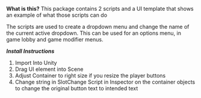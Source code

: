 **What is this?**
This package contains 2 scripts and a UI template that shows an example of what those scripts can do

The scripts are used to create a dropdown menu and change the name of the current active dropdown.
This can be used for an options menu, in game lobby and game modifier menus.


**_Install Instructions_**

1. Import Into Unity
2. Drag UI element into Scene
3. Adjust Container to right size if you resize the player buttons
4. Change string in SlotChange Script in Inspector on the container objects to change the original button text to intended text
